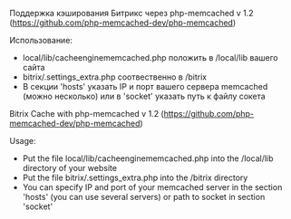 Поддержка кэширования Битрикс через php-memcached v 1.2
(https://github.com/php-memcached-dev/php-memcached)

Использование:

- local/lib/cacheenginememcached.php положить в /local/lib вашего сайта
- bitrix/.settings_extra.php соотвественно в /bitrix
- В секции 'hosts' указать IP и порт вашего сервера memcached (можно несколько) или в 'socket' указать путь к файлу сокета


Bitrix Cache with php-memcached v 1.2
(https://github.com/php-memcached-dev/php-memcached)

Usage:

- Put the file local/lib/cacheenginememcached.php into the /local/lib directory of your website
- Put the file bitrix/.settings_extra.php into the /bitrix directory 
- You can specify IP and port of your memcached server in the section 'hosts' (you can use several servers) or path to socket in section 'socket'

